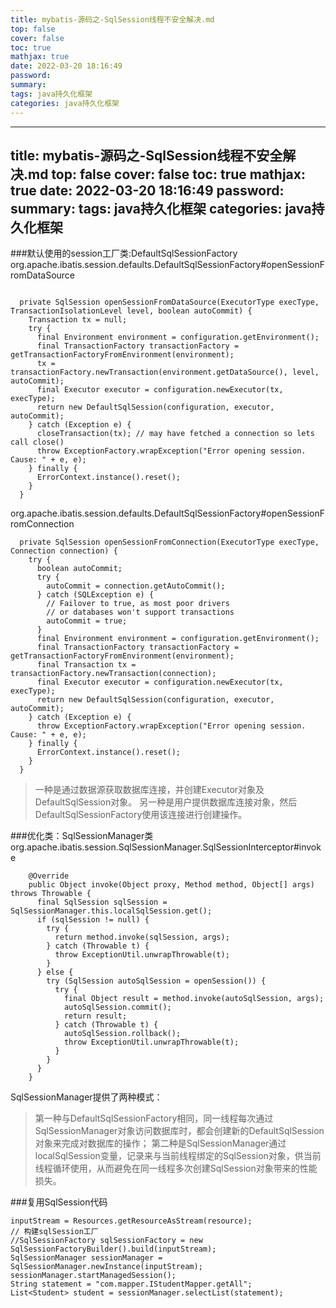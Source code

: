 ```yaml
---
title: mybatis-源码之-SqlSession线程不安全解决.md
top: false
cover: false
toc: true
mathjax: true
date: 2022-03-20 18:16:49
password:
summary:
tags: java持久化框架
categories: java持久化框架
---
```

---
title: mybatis-源码之-SqlSession线程不安全解决.md
top: false
cover: false
toc: true
mathjax: true
date: 2022-03-20 18:16:49
password:
summary:
tags: java持久化框架
categories: java持久化框架
---
###默认使用的session工厂类:DefaultSqlSessionFactory
org.apache.ibatis.session.defaults.DefaultSqlSessionFactory#openSessionFromDataSource

~~~

  private SqlSession openSessionFromDataSource(ExecutorType execType, TransactionIsolationLevel level, boolean autoCommit) {
    Transaction tx = null;
    try {
      final Environment environment = configuration.getEnvironment();
      final TransactionFactory transactionFactory = getTransactionFactoryFromEnvironment(environment);
      tx = transactionFactory.newTransaction(environment.getDataSource(), level, autoCommit);
      final Executor executor = configuration.newExecutor(tx, execType);
      return new DefaultSqlSession(configuration, executor, autoCommit);
    } catch (Exception e) {
      closeTransaction(tx); // may have fetched a connection so lets call close()
      throw ExceptionFactory.wrapException("Error opening session.  Cause: " + e, e);
    } finally {
      ErrorContext.instance().reset();
    }
  }

~~~

org.apache.ibatis.session.defaults.DefaultSqlSessionFactory#openSessionFromConnection
~~~
  private SqlSession openSessionFromConnection(ExecutorType execType, Connection connection) {
    try {
      boolean autoCommit;
      try {
        autoCommit = connection.getAutoCommit();
      } catch (SQLException e) {
        // Failover to true, as most poor drivers
        // or databases won't support transactions
        autoCommit = true;
      }
      final Environment environment = configuration.getEnvironment();
      final TransactionFactory transactionFactory = getTransactionFactoryFromEnvironment(environment);
      final Transaction tx = transactionFactory.newTransaction(connection);
      final Executor executor = configuration.newExecutor(tx, execType);
      return new DefaultSqlSession(configuration, executor, autoCommit);
    } catch (Exception e) {
      throw ExceptionFactory.wrapException("Error opening session.  Cause: " + e, e);
    } finally {
      ErrorContext.instance().reset();
    }
  }

~~~

>一种是通过数据源获取数据库连接，并创建Executor对象及DefaultSqlSession对象。
另一种是用户提供数据库连接对象，然后DefaultSqlSessionFactory使用该连接进行创建操作。


###优化类：SqlSessionManager类
org.apache.ibatis.session.SqlSessionManager.SqlSessionInterceptor#invoke
~~~
    @Override
    public Object invoke(Object proxy, Method method, Object[] args) throws Throwable {
      final SqlSession sqlSession = SqlSessionManager.this.localSqlSession.get();
      if (sqlSession != null) {
        try {
          return method.invoke(sqlSession, args);
        } catch (Throwable t) {
          throw ExceptionUtil.unwrapThrowable(t);
        }
      } else {
        try (SqlSession autoSqlSession = openSession()) {
          try {
            final Object result = method.invoke(autoSqlSession, args);
            autoSqlSession.commit();
            return result;
          } catch (Throwable t) {
            autoSqlSession.rollback();
            throw ExceptionUtil.unwrapThrowable(t);
          }
        }
      }
    }
~~~





SqlSessionManager提供了两种模式：

>第一种与DefaultSqlSessionFactory相同，同一线程每次通过SqlSessionManager对象访问数据库时，都会创建新的DefaultSqlSession对象来完成对数据库的操作；
第二种是SqlSessionManager通过localSqlSession变量，记录来与当前线程绑定的SqlSession对象，供当前线程循环使用，从而避免在同一线程多次创建SqlSession对象带来的性能损失。


###复用SqlSession代码
~~~
inputStream = Resources.getResourceAsStream(resource);
// 构建sqlSession工厂
//SqlSessionFactory sqlSessionFactory = new SqlSessionFactoryBuilder().build(inputStream);
SqlSessionManager sessionManager = SqlSessionManager.newInstance(inputStream);
sessionManager.startManagedSession();
String statement = "com.mapper.IStudentMapper.getAll";
List<Student> student = sessionManager.selectList(statement);
~~~
